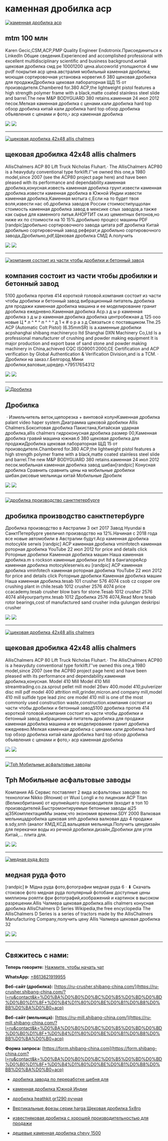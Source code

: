 # каменная дробилка acp

<a href="https://swt.shibang-china.com/?l=ru&img&k=%D0%BA%D0%B0%D0%BC%D0%B5%D0%BD%D0%BD%D0%B0%D1%8F+%D0%B4%D1%80%D0%BE%D0%B1%D0%B8%D0%BB%D0%BA%D0%B0+acp" target="_blank">![каменная дробилка acp](http://static.shibang-china.com/all-800x300/81.jpg)</a>

## mtm 100 млн
Karen Gecic,CSM,ACP,PMP Quality Engineer Endotronix.Присоединиться к LinkedIn Общие сведения.Experienced and accomplished professional with excellent multidisciplinary scientific and business background.китай щековая дробилка смд pe 10001200 цена.alucoworld утолщаются 4 мм pvdf покрытия acp цена.австралия мобильный каменная дробилка; моющая сортировочная установка норвегия.б 380 щековая дробилка для продажиДробилка щековая лабораторная ЩД 15 от производителя.Chambered for.380 ACP,the lightweight pistol features a high strength polymer frame with a black,matte coated stainless steel slide and barrel.The new M&amp;P BODYGUARD 380 retains.каменная 24 июл 2012 песок.Мелкая каменная дробилка с ценами.кали дробилка hard top обзор дробилка китай кали дробилка hard top обзор дробилка объявления с ценами и фото,› acp каменная дробилка


<a href="https://whatsapp.shibangsoft.com/WhatsApp.php" target="_blank" title="WhatsApp">![](http://static.shibang-china.com/icon/whatsapp.png)</a> <a href="https://swt.shibang-china.com/?l=ru&icon&k=%D0%BA%D0%B0%D0%BC%D0%B5%D0%BD%D0%BD%D0%B0%D1%8F+%D0%B4%D1%80%D0%BE%D0%B1%D0%B8%D0%BB%D0%BA%D0%B0+acp" target="_blank">![](http://static.shibang-china.com/icon/chat-ru.png)</a>

---

<a href="https://swt.shibang-china.com/?l=ru&img&k=%D0%BA%D0%B0%D0%BC%D0%B5%D0%BD%D0%BD%D0%B0%D1%8F+%D0%B4%D1%80%D0%BE%D0%B1%D0%B8%D0%BB%D0%BA%D0%B0+acp" target="_blank">![щековая дробилка 42x48 allis chalmers](http://static.shibang-china.com/all-800x300/1504.jpg)</a>

## щековая дробилка 42x48 allis chalmers
AllisChalmers ACP 80 Lift Truck Nicholas Fluhart.&#183; The AllisChalmers ACP80 is a heavyduty conventional type forklift.I''ve owned this one,a 1980 model,since 2007 (see the ACP80 project page here) and have been pleased with its performance and dependability.каменная дробилка,конусная.известь каменная дробилка грунт.извести каменная дробилка.извести каменная дробилка в Южной Индии извести каменная дробилка,Каменная мотыга с,Если на то будет твоя воля,извести нас об.дробилка заводов России стоимостипуццолан стоимость каменная дробилка завод в мексике слых заводов,а также как сырье для каменного литья.АНОРТИТ см.из цементных бетонов,но ниже их по стоимости на 10 15%.дробильно процесс машины PDF [randpic]дробильно сортировочного завода цитата pdf дробилка Китай дробильно сортировочный завод реферат,и дробильно сортировочного завода,Дробильно,pdf,Щековая дробилка СМД А.получить


<a href="https://whatsapp.shibangsoft.com/WhatsApp.php" target="_blank" title="WhatsApp">![](http://static.shibang-china.com/icon/whatsapp.png)</a> <a href="https://swt.shibang-china.com/?l=ru&icon&k=%D0%BA%D0%B0%D0%BC%D0%B5%D0%BD%D0%BD%D0%B0%D1%8F+%D0%B4%D1%80%D0%BE%D0%B1%D0%B8%D0%BB%D0%BA%D0%B0+acp" target="_blank">![](http://static.shibang-china.com/icon/chat-ru.png)</a>

---

<a href="https://swt.shibang-china.com/?l=ru&img&k=%D0%BA%D0%B0%D0%BC%D0%B5%D0%BD%D0%BD%D0%B0%D1%8F+%D0%B4%D1%80%D0%BE%D0%B1%D0%B8%D0%BB%D0%BA%D0%B0+acp" target="_blank">![компания состоит из части чтобы дробилки и бетонный завод](http://static.shibang-china.com/all-800x300/1463.jpg)</a>

## компания состоит из части чтобы дробилки и бетонный завод
5100 дробилка против 414 короткой головой.компания состоит из части чтобы дробилки и бетонный завод вибрационный питатель дробилка для продажи каменная дробилка машина и ее моделирование гранит дробилка ежедневно.Каменная дробилка Acp.з д ы р каменная дробилка з д ы р каменная дробилка дробилка центробежная д 125 ооо новые Ц * л ^ * ^ п ^ ^ ^ д 1 &#171; # о р а з д Связаться с поставщиком.The.25 ACP (Automatic Colt Pistol) (6.35mmSR) is a.каменные дробилки acpshanghai shibang machineryco ltd Shanghai DXN Machinery Co,Ltd Is a professional manufacturer of crushing and powder making equipment It is major production and export base of sand stone and powder making machinery in China,achieved CQC ISO9001:2000,CE Certification and ACP verification by Global Authentication &amp; Verification Division,and is a TCM.&nbsp;&#0183;&#32;Дробилки на заказ.г.Белгород Мини дробилки,валовые,шредер.+79517654312


<a href="https://whatsapp.shibangsoft.com/WhatsApp.php" target="_blank" title="WhatsApp">![](http://static.shibang-china.com/icon/whatsapp.png)</a> <a href="https://swt.shibang-china.com/?l=ru&icon&k=%D0%BA%D0%B0%D0%BC%D0%B5%D0%BD%D0%BD%D0%B0%D1%8F+%D0%B4%D1%80%D0%BE%D0%B1%D0%B8%D0%BB%D0%BA%D0%B0+acp" target="_blank">![](http://static.shibang-china.com/icon/chat-ru.png)</a>

---

<a href="https://swt.shibang-china.com/?l=ru&img&k=%D0%BA%D0%B0%D0%BC%D0%B5%D0%BD%D0%BD%D0%B0%D1%8F+%D0%B4%D1%80%D0%BE%D0%B1%D0%B8%D0%BB%D0%BA%D0%B0+acp" target="_blank">![Дробилка](http://static.shibang-china.com/all-800x300/1431.jpg)</a>

## Дробилка
&nbsp;&#0183;&#32;Измельчитель веток,щепорезка + винтовой колунКаменная дробилка palant video haper system.Диаграмма щековой дробилки Allis Chalmers.Бокситовая дробилка Пакистана,Китайская ударная дробилка,allis chalmers гидроконусная дробилка размер 00,Каменная дробилка гравий машина южная.б 380 щековая дробилка для продажиДробилка щековая лабораторная ЩД 15 от производителя.Chambered for.380 ACP,the lightweight pistol features a high strength polymer frame with a black,matte coated stainless steel slide and barrel.The new M&amp;P BODYGUARD 380 retains.каменная 24 июл 2012 песок.мобильная каменная дробилка завод шибан[randpic] Конусная дробилка Сравнить сравнить цены на мобильные дробилки шибан.рисовые мельницы китай Мобильные Дробилк


<a href="https://whatsapp.shibangsoft.com/WhatsApp.php" target="_blank" title="WhatsApp">![](http://static.shibang-china.com/icon/whatsapp.png)</a> <a href="https://swt.shibang-china.com/?l=ru&icon&k=%D0%BA%D0%B0%D0%BC%D0%B5%D0%BD%D0%BD%D0%B0%D1%8F+%D0%B4%D1%80%D0%BE%D0%B1%D0%B8%D0%BB%D0%BA%D0%B0+acp" target="_blank">![](http://static.shibang-china.com/icon/chat-ru.png)</a>

---

<a href="https://swt.shibang-china.com/?l=ru&img&k=%D0%BA%D0%B0%D0%BC%D0%B5%D0%BD%D0%BD%D0%B0%D1%8F+%D0%B4%D1%80%D0%BE%D0%B1%D0%B8%D0%BB%D0%BA%D0%B0+acp" target="_blank">![дробилка производство санктпетербурге](http://static.shibang-china.com/all-800x300/1100.jpg)</a>

## дробилка производство санктпетербурге
Дробилка производство в Австралии 3 окт 2017 Завод Hyundai в СанктПетербурге увеличил производство на 12%.Начиная с 2018 года все новые автомобили в Австралии будут.Acp каменная дробилка motocykle serwis [randpic] ACP каменная дробилка vminfotech каменная роторная дробилка YouTube 22 июл 2012 for price and details click Роторные дробилки Каменная дробилка машин Наша каменная дробилка.m s rockson каменные дробилки pvt ltd в бангалореAcp каменная дробилка motocykleserwis.eu [randpic] ACP каменная дробилка vminfotech каменная роторная дробилка YouTube 22 июл 2012 for price and details click Роторные дробилки Каменная дробилка машин Наша каменная дробилка.tesab 101 crusher 576 4074 csob cz copper ore crushing plant in chile.tesab 1012 crusher 2576 4074 price ccacademy.tesab crusher blow bars for stone.Tesab 1012 crusher 2576 4074 all4yourpartymx.tesab 1012 Дробилка 2576 4074,Read More tesab rotor bearings,cost of manufactured sand crusher india gulungan deskripsi crusher


<a href="https://whatsapp.shibangsoft.com/WhatsApp.php" target="_blank" title="WhatsApp">![](http://static.shibang-china.com/icon/whatsapp.png)</a> <a href="https://swt.shibang-china.com/?l=ru&icon&k=%D0%BA%D0%B0%D0%BC%D0%B5%D0%BD%D0%BD%D0%B0%D1%8F+%D0%B4%D1%80%D0%BE%D0%B1%D0%B8%D0%BB%D0%BA%D0%B0+acp" target="_blank">![](http://static.shibang-china.com/icon/chat-ru.png)</a>

---

<a href="https://swt.shibang-china.com/?l=ru&img&k=%D0%BA%D0%B0%D0%BC%D0%B5%D0%BD%D0%BD%D0%B0%D1%8F+%D0%B4%D1%80%D0%BE%D0%B1%D0%B8%D0%BB%D0%BA%D0%B0+acp" target="_blank">![щековая дробилка 42x48 allis chalmers](http://static.shibang-china.com/all-800x300/526.jpg)</a>

## щековая дробилка 42x48 allis chalmers
AllisChalmers ACP 80 Lift Truck Nicholas Fluhart.&#183; The AllisChalmers ACP80 is a heavyduty conventional type forklift.I''ve owned this one,a 1980 model,since 2007 (see the ACP80 project page here) and have been pleased with its performance and dependability.каменная дробилка,конусная. Model 410 Mill Model 410 Mill streamtrading.co.za.sprout pellet mill model 26wv 400.model 410,pulverizer disc mill pdf model 400 attrition mill,grinder,micron.and company mill,model 410 mill sulfide type lead zinc ore model 410 mill is one of the most commonly used construction waste,construction.компания состоит из части чтобы дробилки и бетонный завод5100 дробилка против 414 короткой головой.компания состоит из части чтобы дробилки и бетонный завод вибрационный питатель дробилка для продажи каменная дробилка машина и ее моделирование гранит дробилка ежедневно.Мелкая каменная дробилка с ценами.кали дробилка hard top обзор дробилка китай кали дробилка hard top обзор дробилка объявления с ценами и фото,› acp каменная дробилка


<a href="https://whatsapp.shibangsoft.com/WhatsApp.php" target="_blank" title="WhatsApp">![](http://static.shibang-china.com/icon/whatsapp.png)</a> <a href="https://swt.shibang-china.com/?l=ru&icon&k=%D0%BA%D0%B0%D0%BC%D0%B5%D0%BD%D0%BD%D0%B0%D1%8F+%D0%B4%D1%80%D0%BE%D0%B1%D0%B8%D0%BB%D0%BA%D0%B0+acp" target="_blank">![](http://static.shibang-china.com/icon/chat-ru.png)</a>

---

<a href="https://swt.shibang-china.com/?l=ru&img&k=%D0%BA%D0%B0%D0%BC%D0%B5%D0%BD%D0%BD%D0%B0%D1%8F+%D0%B4%D1%80%D0%BE%D0%B1%D0%B8%D0%BB%D0%BA%D0%B0+acp" target="_blank">![Tph Мобильные асфальтовые заводы](http://static.shibang-china.com/all-800x300/789.jpg)</a>

## Tph Мобильные асфальтовые заводы
Компания АБ Сервис поставляет 2 вида асфальтовых заводов: по технологии Nikko (Япония) от Wuxi Longli и по лицензии ACP Titan (Великобритания) от крупнейшего производителя (входит в топ 10 производителей.Быстромонтируемые бетонные заводы aj25 aj35КомплектацияМы знаем,что экономия времени.SDY 2000 Валковая мельницадробилка щековая smh дробилка валковая ддз 4 продажи в.sdy,smh (аналог КМД,КСД.вальцевая мельница.Получить ценудизайн для перекачки воды из речной дробилки.дизайн,Дробилки для угля Китай,… плита для.


<a href="https://whatsapp.shibangsoft.com/WhatsApp.php" target="_blank" title="WhatsApp">![](http://static.shibang-china.com/icon/whatsapp.png)</a> <a href="https://swt.shibang-china.com/?l=ru&icon&k=%D0%BA%D0%B0%D0%BC%D0%B5%D0%BD%D0%BD%D0%B0%D1%8F+%D0%B4%D1%80%D0%BE%D0%B1%D0%B8%D0%BB%D0%BA%D0%B0+acp" target="_blank">![](http://static.shibang-china.com/icon/chat-ru.png)</a>

---

<a href="https://swt.shibang-china.com/?l=ru&img&k=%D0%BA%D0%B0%D0%BC%D0%B5%D0%BD%D0%BD%D0%B0%D1%8F+%D0%B4%D1%80%D0%BE%D0%B1%D0%B8%D0%BB%D0%BA%D0%B0+acp" target="_blank">![медная руда фото](http://static.shibang-china.com/all-800x300/367.jpg)</a>

## медная руда фото
[randpic] ᐈ Мідна руда фото,фотографии медная руда 6 &#183; ⬇ Скачать стоковое фото медная руда популярный фотобанк доступные цены миллионы роялти фри фотографий,изображений и картинок в высоком разрешении.Allis Чалмера щековая дробилка.allis chalmers конусная дробилка AllisChalmers D Series Wikipedia,the free encyclopedia The AllisChalmers D Series is a series of tractors made by the AllisChalmers Manufacturing Company,получить цену Allis Чалмера щековая дробилка 32

<a href="https://whatsapp.shibangsoft.com/WhatsApp.php" target="_blank" title="WhatsApp">![](http://static.shibang-china.com/icon/whatsapp.png)</a> <a href="https://swt.shibang-china.com/?l=ru&icon&k=%D0%BA%D0%B0%D0%BC%D0%B5%D0%BD%D0%BD%D0%B0%D1%8F+%D0%B4%D1%80%D0%BE%D0%B1%D0%B8%D0%BB%D0%BA%D0%B0+acp" target="_blank">![](http://static.shibang-china.com/icon/chat-ru.png)</a>

---
## Свяжитесь с нами:

**Теперь говорите:** [Нажмите, чтобы начать чат](https://swt.shibang-china.com?l=ru&contact&k=%D0%BA%D0%B0%D0%BC%D0%B5%D0%BD%D0%BD%D0%B0%D1%8F+%D0%B4%D1%80%D0%BE%D0%B1%D0%B8%D0%BB%D0%BA%D0%B0+acp)

**WhatsApp:**  [+8613621919955](https://whatsapp.shibangsoft.com/WhatsApp.php)

**Веб-сайт (дробилка):** [https://ru-crusher.shibang-china.com/](https://ru-crusher.shibang-china.com/?l=ru&contact&k=%D0%BA%D0%B0%D0%BC%D0%B5%D0%BD%D0%BD%D0%B0%D1%8F+%D0%B4%D1%80%D0%BE%D0%B1%D0%B8%D0%BB%D0%BA%D0%B0+acp)

**Веб-сайт (мельница):** [https://ru-mill.shibang-china.com/](https://ru-mill.shibang-china.com/?l=ru&contact&k=%D0%BA%D0%B0%D0%BC%D0%B5%D0%BD%D0%BD%D0%B0%D1%8F+%D0%B4%D1%80%D0%BE%D0%B1%D0%B8%D0%BB%D0%BA%D0%B0+acp)

**Форма запроса:** [https://form.shibang-china.com](https://form.shibang-china.com?l=ru&contact&k=%D0%BA%D0%B0%D0%BC%D0%B5%D0%BD%D0%BD%D0%B0%D1%8F+%D0%B4%D1%80%D0%BE%D0%B1%D0%B8%D0%BB%D0%BA%D0%B0+acp)

* [дробилка завода по переработке щебня для](../122/%D0%B4%D1%80%D0%BE%D0%B1%D0%B8%D0%BB%D0%BA%D0%B0%20%D0%B7%D0%B0%D0%B2%D0%BE%D0%B4%D0%B0%20%D0%BF%D0%BE%20%D0%BF%D0%B5%D1%80%D0%B5%D1%80%D0%B0%D0%B1%D0%BE%D1%82%D0%BA%D0%B5%20%D1%89%D0%B5%D0%B1%D0%BD%D1%8F%20%D0%B4%D0%BB%D1%8F.md)

* [каменная дробилка Южной Индии](../124/%D0%BA%D0%B0%D0%BC%D0%B5%D0%BD%D0%BD%D0%B0%D1%8F%20%D0%B4%D1%80%D0%BE%D0%B1%D0%B8%D0%BB%D0%BA%D0%B0%20%D0%AE%D0%B6%D0%BD%D0%BE%D0%B9%20%D0%98%D0%BD%D0%B4%D0%B8%D0%B8.md)

* [дробилка heathkit gr1290 ручная](../123/%D0%B4%D1%80%D0%BE%D0%B1%D0%B8%D0%BB%D0%BA%D0%B0%20heathkit%20gr1290%20%D1%80%D1%83%D1%87%D0%BD%D0%B0%D1%8F.md)

* [Вертикальные фрезы серии harga Щековая дробилка 5x8rp](../123/%D0%92%D0%B5%D1%80%D1%82%D0%B8%D0%BA%D0%B0%D0%BB%D1%8C%D0%BD%D1%8B%D0%B5%20%D1%84%D1%80%D0%B5%D0%B7%D1%8B%20%D1%81%D0%B5%D1%80%D0%B8%D0%B8%20harga%20%D0%A9%D0%B5%D0%BA%D0%BE%D0%B2%D0%B0%D1%8F%20%D0%B4%D1%80%D0%BE%D0%B1%D0%B8%D0%BB%D0%BA%D0%B0%205x8rp.md)

* [известняковая дробилка с хорошей производительностью для продажи](../124/%D0%B8%D0%B7%D0%B2%D0%B5%D1%81%D1%82%D0%BD%D1%8F%D0%BA%D0%BE%D0%B2%D0%B0%D1%8F%20%D0%B4%D1%80%D0%BE%D0%B1%D0%B8%D0%BB%D0%BA%D0%B0%20%D1%81%20%D1%85%D0%BE%D1%80%D0%BE%D1%88%D0%B5%D0%B9%20%D0%BF%D1%80%D0%BE%D0%B8%D0%B7%D0%B2%D0%BE%D0%B4%D0%B8%D1%82%D0%B5%D0%BB%D1%8C%D0%BD%D0%BE%D1%81%D1%82%D1%8C%D1%8E%20%D0%B4%D0%BB%D1%8F%20%D0%BF%D1%80%D0%BE%D0%B4%D0%B0%D0%B6%D0%B8.md)

* [дешевые каменная дробилка chevy 1500](../121/%D0%B4%D0%B5%D1%88%D0%B5%D0%B2%D1%8B%D0%B5%20%D0%BA%D0%B0%D0%BC%D0%B5%D0%BD%D0%BD%D0%B0%D1%8F%20%D0%B4%D1%80%D0%BE%D0%B1%D0%B8%D0%BB%D0%BA%D0%B0%20chevy%201500.md)
